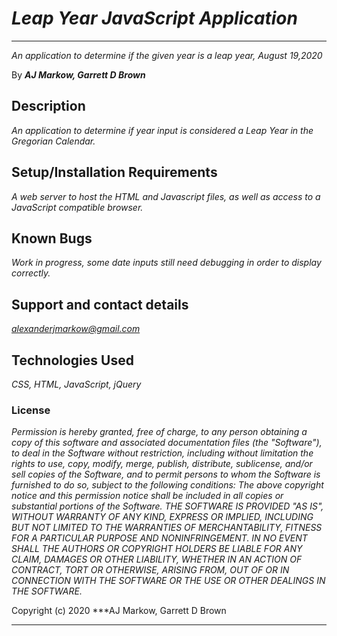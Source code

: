 # *Leap Year JavaScript Application*

* * *
*An application to determine if the given year is a leap year, August 19,2020*

By ***AJ Markow, Garrett D Brown***


## Description

*An application to determine if year input is considered a Leap Year in the Gregorian Calendar.*


## Setup/Installation Requirements

*A web server to host the HTML and Javascript files, as well as access to a JavaScript compatible browser.*


## Known Bugs

*Work in progress, some date inputs still need debugging in order to display correctly.*

## Support and contact details

*alexanderjmarkow@gmail.com*


## Technologies Used

*CSS, HTML, JavaScript, jQuery*

### License

*Permission is hereby granted, free of charge, to any person obtaining a copy of this software and associated documentation files (the "Software"), to deal in the Software without restriction, including without limitation the rights to use, copy, modify, merge, publish, distribute, sublicense, and/or sell copies of the Software, and to permit persons to whom the Software is furnished to do so, subject to the following conditions:  The above copyright notice and this permission notice shall be included in all copies or substantial portions of the Software.  THE SOFTWARE IS PROVIDED "AS IS", WITHOUT WARRANTY OF ANY KIND, EXPRESS OR IMPLIED, INCLUDING BUT NOT LIMITED TO THE WARRANTIES OF MERCHANTABILITY, FITNESS FOR A PARTICULAR PURPOSE AND NONINFRINGEMENT. IN NO EVENT SHALL THE AUTHORS OR COPYRIGHT HOLDERS BE LIABLE FOR ANY CLAIM, DAMAGES OR OTHER LIABILITY, WHETHER IN AN ACTION OF CONTRACT, TORT OR OTHERWISE, ARISING FROM, OUT OF OR IN CONNECTION WITH THE SOFTWARE OR THE USE OR OTHER DEALINGS IN THE SOFTWARE.*

Copyright (c) 2020 ***AJ Markow, Garrett D Brown
***
